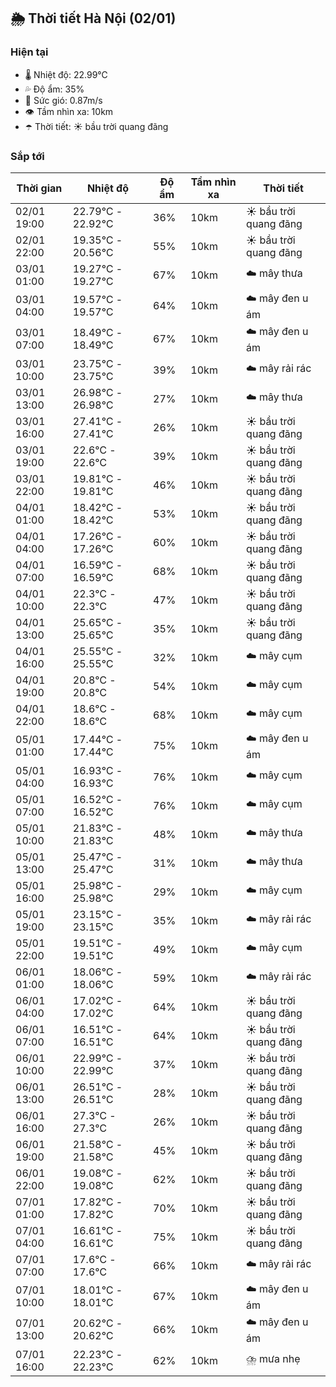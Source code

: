 ## 🌦️ Thời tiết Hà Nội (02/01)

### Hiện tại

- 🌡️ Nhiệt độ: 22.99℃
- 💦 Độ ẩm: 35%
- 💨 Sức gió: 0.87m/s
- 👁️ Tầm nhìn xa: 10km
- ☂️ Thời tiết: ☀️ bầu trời quang đãng

### Sắp tới

| Thời gian | Nhiệt độ | Độ ẩm | Tầm nhìn xa | Thời tiết |
| --- | --- | --- | --- | --- |
| 02/01 19:00 | 22.79℃ - 22.92℃ | 36% | 10km | ☀️ bầu trời quang đãng |
| 02/01 22:00 | 19.35℃ - 20.56℃ | 55% | 10km | ☀️ bầu trời quang đãng |
| 03/01 01:00 | 19.27℃ - 19.27℃ | 67% | 10km | ☁️ mây thưa |
| 03/01 04:00 | 19.57℃ - 19.57℃ | 64% | 10km | ☁️ mây đen u ám |
| 03/01 07:00 | 18.49℃ - 18.49℃ | 67% | 10km | ☁️ mây đen u ám |
| 03/01 10:00 | 23.75℃ - 23.75℃ | 39% | 10km | ☁️ mây rải rác |
| 03/01 13:00 | 26.98℃ - 26.98℃ | 27% | 10km | ☁️ mây thưa |
| 03/01 16:00 | 27.41℃ - 27.41℃ | 26% | 10km | ☀️ bầu trời quang đãng |
| 03/01 19:00 | 22.6℃ - 22.6℃ | 39% | 10km | ☀️ bầu trời quang đãng |
| 03/01 22:00 | 19.81℃ - 19.81℃ | 46% | 10km | ☀️ bầu trời quang đãng |
| 04/01 01:00 | 18.42℃ - 18.42℃ | 53% | 10km | ☀️ bầu trời quang đãng |
| 04/01 04:00 | 17.26℃ - 17.26℃ | 60% | 10km | ☀️ bầu trời quang đãng |
| 04/01 07:00 | 16.59℃ - 16.59℃ | 68% | 10km | ☀️ bầu trời quang đãng |
| 04/01 10:00 | 22.3℃ - 22.3℃ | 47% | 10km | ☀️ bầu trời quang đãng |
| 04/01 13:00 | 25.65℃ - 25.65℃ | 35% | 10km | ☀️ bầu trời quang đãng |
| 04/01 16:00 | 25.55℃ - 25.55℃ | 32% | 10km | ☁️ mây cụm |
| 04/01 19:00 | 20.8℃ - 20.8℃ | 54% | 10km | ☁️ mây cụm |
| 04/01 22:00 | 18.6℃ - 18.6℃ | 68% | 10km | ☁️ mây cụm |
| 05/01 01:00 | 17.44℃ - 17.44℃ | 75% | 10km | ☁️ mây đen u ám |
| 05/01 04:00 | 16.93℃ - 16.93℃ | 76% | 10km | ☁️ mây cụm |
| 05/01 07:00 | 16.52℃ - 16.52℃ | 76% | 10km | ☁️ mây cụm |
| 05/01 10:00 | 21.83℃ - 21.83℃ | 48% | 10km | ☁️ mây thưa |
| 05/01 13:00 | 25.47℃ - 25.47℃ | 31% | 10km | ☁️ mây thưa |
| 05/01 16:00 | 25.98℃ - 25.98℃ | 29% | 10km | ☁️ mây cụm |
| 05/01 19:00 | 23.15℃ - 23.15℃ | 35% | 10km | ☁️ mây rải rác |
| 05/01 22:00 | 19.51℃ - 19.51℃ | 49% | 10km | ☁️ mây cụm |
| 06/01 01:00 | 18.06℃ - 18.06℃ | 59% | 10km | ☁️ mây rải rác |
| 06/01 04:00 | 17.02℃ - 17.02℃ | 64% | 10km | ☀️ bầu trời quang đãng |
| 06/01 07:00 | 16.51℃ - 16.51℃ | 64% | 10km | ☀️ bầu trời quang đãng |
| 06/01 10:00 | 22.99℃ - 22.99℃ | 37% | 10km | ☀️ bầu trời quang đãng |
| 06/01 13:00 | 26.51℃ - 26.51℃ | 28% | 10km | ☀️ bầu trời quang đãng |
| 06/01 16:00 | 27.3℃ - 27.3℃ | 26% | 10km | ☀️ bầu trời quang đãng |
| 06/01 19:00 | 21.58℃ - 21.58℃ | 45% | 10km | ☀️ bầu trời quang đãng |
| 06/01 22:00 | 19.08℃ - 19.08℃ | 62% | 10km | ☀️ bầu trời quang đãng |
| 07/01 01:00 | 17.82℃ - 17.82℃ | 70% | 10km | ☀️ bầu trời quang đãng |
| 07/01 04:00 | 16.61℃ - 16.61℃ | 75% | 10km | ☀️ bầu trời quang đãng |
| 07/01 07:00 | 17.6℃ - 17.6℃ | 66% | 10km | ☁️ mây rải rác |
| 07/01 10:00 | 18.01℃ - 18.01℃ | 67% | 10km | ☁️ mây đen u ám |
| 07/01 13:00 | 20.62℃ - 20.62℃ | 66% | 10km | ☁️ mây đen u ám |
| 07/01 16:00 | 22.23℃ - 22.23℃ | 62% | 10km | ⛈️ mưa nhẹ |
